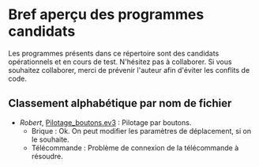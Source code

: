 # Bref aperçu des programmes candidats
Les programmes présents dans ce répertoire sont des candidats opérationnels et en cours de test. N'hésitez pas à collaborer. Si vous souhaitez collaborer, merci de prévenir l'auteur afin d'éviter les conflits de code.

## Classement alphabétique par nom de fichier
- _Robert_, [Pilotage\_boutons.ev3](https://github.com/TechiesLab/mindstorm/blob/master/programmes/candidats/Pilotage_boutons.ev3)&nbsp;: Pilotage par boutons.
    - Brique&nbsp;: Ok. On peut modifier les paramètres de déplacement, si on le souhaite.
    - Télécommande&nbsp;: Problème de connexion de la télécommande à résoudre. 

